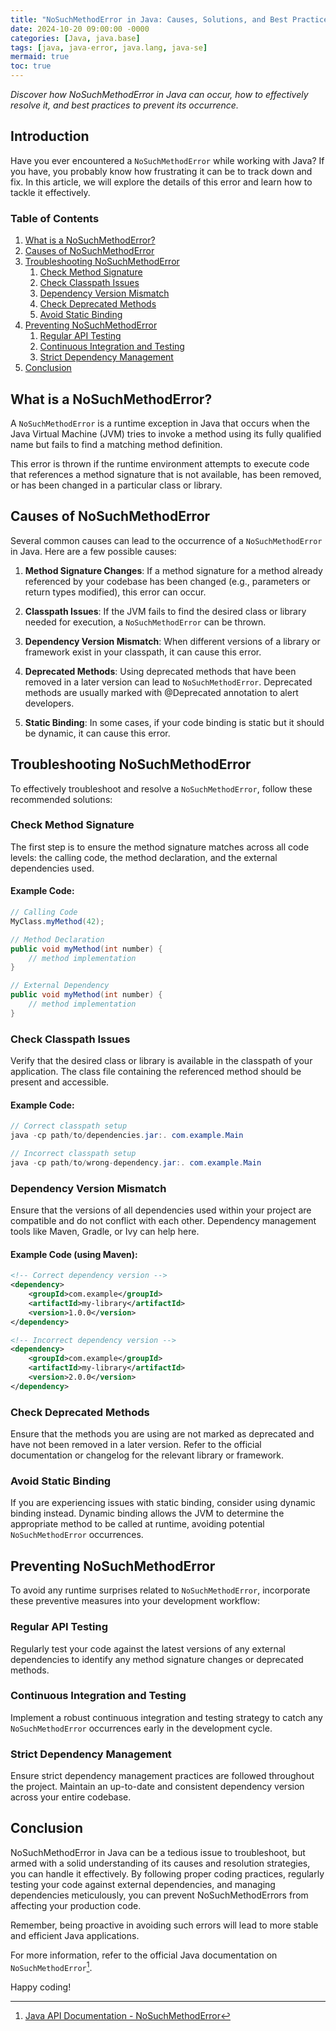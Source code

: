```yaml
---
title: "NoSuchMethodError in Java: Causes, Solutions, and Best Practices"
date: 2024-10-20 09:00:00 -0000
categories: [Java, java.base]
tags: [java, java-error, java.lang, java-se]
mermaid: true
toc: true
---
```



*Discover how NoSuchMethodError in Java can occur, how to effectively resolve it, and best practices to prevent its occurrence.*

## Introduction

Have you ever encountered a `NoSuchMethodError` while working with Java? If you have, you probably know how frustrating it can be to track down and fix. In this article, we will explore the details of this error and learn how to tackle it effectively.

### Table of Contents
1. [What is a NoSuchMethodError?](#what-is-a-nosuchmethoderror)
2. [Causes of NoSuchMethodError](#causes-of-nosuchmethoderror)
3. [Troubleshooting NoSuchMethodError](#troubleshooting-nosuchmethoderror)
    1. [Check Method Signature](#check-method-signature)
    2. [Check Classpath Issues](#check-classpath-issues)
    3. [Dependency Version Mismatch](#dependency-version-mismatch)
    4. [Check Deprecated Methods](#check-deprecated-methods)
    5. [Avoid Static Binding](#avoid-static-binding)
4. [Preventing NoSuchMethodError](#preventing-nosuchmethoderror)
    1. [Regular API Testing](#regular-api-testing)
    2. [Continuous Integration and Testing](#continuous-integration-and-testing)
    3. [Strict Dependency Management](#strict-dependency-management)
5. [Conclusion](#conclusion)

## What is a NoSuchMethodError?
A `NoSuchMethodError` is a runtime exception in Java that occurs when the Java Virtual Machine (JVM) tries to invoke a method using its fully qualified name but fails to find a matching method definition.

This error is thrown if the runtime environment attempts to execute code that references a method signature that is not available, has been removed, or has been changed in a particular class or library.

## Causes of NoSuchMethodError

Several common causes can lead to the occurrence of a `NoSuchMethodError` in Java. Here are a few possible causes:

1. **Method Signature Changes**: If a method signature for a method already referenced by your codebase has been changed (e.g., parameters or return types modified), this error can occur.

2. **Classpath Issues**: If the JVM fails to find the desired class or library needed for execution, a `NoSuchMethodError` can be thrown.

3. **Dependency Version Mismatch**: When different versions of a library or framework exist in your classpath, it can cause this error.

4. **Deprecated Methods**: Using deprecated methods that have been removed in a later version can lead to `NoSuchMethodError`. Deprecated methods are usually marked with @Deprecated annotation to alert developers.

5. **Static Binding**: In some cases, if your code binding is static but it should be dynamic, it can cause this error.

## Troubleshooting NoSuchMethodError

To effectively troubleshoot and resolve a `NoSuchMethodError`, follow these recommended solutions:

### Check Method Signature
The first step is to ensure the method signature matches across all code levels: the calling code, the method declaration, and the external dependencies used.

#### Example Code:

```java
// Calling Code
MyClass.myMethod(42);

// Method Declaration
public void myMethod(int number) {
    // method implementation
}

// External Dependency
public void myMethod(int number) {
    // method implementation
}
```

### Check Classpath Issues
Verify that the desired class or library is available in the classpath of your application. The class file containing the referenced method should be present and accessible.

#### Example Code:

```java
// Correct classpath setup
java -cp path/to/dependencies.jar:. com.example.Main

// Incorrect classpath setup
java -cp path/to/wrong-dependency.jar:. com.example.Main
```

### Dependency Version Mismatch
Ensure that the versions of all dependencies used within your project are compatible and do not conflict with each other. Dependency management tools like Maven, Gradle, or Ivy can help here.

#### Example Code (using Maven):

```xml
<!-- Correct dependency version -->
<dependency>
    <groupId>com.example</groupId>
    <artifactId>my-library</artifactId>
    <version>1.0.0</version>
</dependency>

<!-- Incorrect dependency version -->
<dependency>
    <groupId>com.example</groupId>
    <artifactId>my-library</artifactId>
    <version>2.0.0</version>
</dependency>
```

### Check Deprecated Methods
Ensure that the methods you are using are not marked as deprecated and have not been removed in a later version. Refer to the official documentation or changelog for the relevant library or framework.

### Avoid Static Binding
If you are experiencing issues with static binding, consider using dynamic binding instead. Dynamic binding allows the JVM to determine the appropriate method to be called at runtime, avoiding potential `NoSuchMethodError` occurrences.

## Preventing NoSuchMethodError

To avoid any runtime surprises related to `NoSuchMethodError`, incorporate these preventive measures into your development workflow:

### Regular API Testing
Regularly test your code against the latest versions of any external dependencies to identify any method signature changes or deprecated methods.

### Continuous Integration and Testing
Implement a robust continuous integration and testing strategy to catch any `NoSuchMethodError` occurrences early in the development cycle.

### Strict Dependency Management
Ensure strict dependency management practices are followed throughout the project. Maintain an up-to-date and consistent dependency version across your entire codebase.

## Conclusion

NoSuchMethodError in Java can be a tedious issue to troubleshoot, but armed with a solid understanding of its causes and resolution strategies, you can handle it effectively. By following proper coding practices, regularly testing your code against external dependencies, and managing dependencies meticulously, you can prevent NoSuchMethodErrors from affecting your production code.

Remember, being proactive in avoiding such errors will lead to more stable and efficient Java applications.

For more information, refer to the official Java documentation on `NoSuchMethodError`[^1].

Happy coding!

[^1]: [Java API Documentation - NoSuchMethodError](https://docs.oracle.com/en/java/javase/11/docs/api/java.base/java/lang/NoSuchMethodError.html)